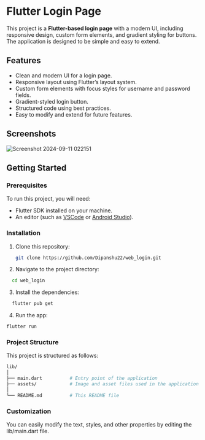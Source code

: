 # Flutter Login Page 

This project is a **Flutter-based login page** with a modern UI, including responsive design, custom form elements, and gradient styling for buttons. The application is designed to be simple and easy to extend.

## Features

- Clean and modern UI for a login page.
- Responsive layout using Flutter’s layout system.
- Custom form elements with focus styles for username and password fields.
- Gradient-styled login button.
- Structured code using best practices.
- Easy to modify and extend for future features.

## Screenshots

![Screenshot 2024-09-11 022151](https://github.com/user-attachments/assets/52d84723-30c6-4826-9a82-7d06078a448a)


## Getting Started

### Prerequisites

To run this project, you will need:

- Flutter SDK installed on your machine.
- An editor (such as [VSCode](https://code.visualstudio.com/) or [Android Studio](https://developer.android.com/studio)).
  
### Installation

1. Clone this repository:
   ```bash
   git clone https://github.com/Dipanshu22/web_login.git
2. Navigate to the project directory:
```bash
  cd web_login
```
3. Install the dependencies:
```bash
  flutter pub get
```
4. Run the app:
```bash
flutter run
```
### Project Structure
This project is structured as follows:
```bash
lib/
│
├── main.dart          # Entry point of the application
├── assets/            # Image and asset files used in the application
│
└── README.md          # This README file
```
### Customization
You can easily modify the text, styles, and other properties by editing the lib/main.dart file.


